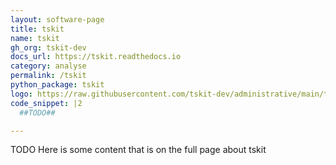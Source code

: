 ```yaml
---
layout: software-page
title: tskit
name: tskit
gh_org: tskit-dev
docs_url: https://tskit.readthedocs.io
category: analyse
permalink: /tskit
python_package: tskit
logo: https://raw.githubusercontent.com/tskit-dev/administrative/main/tskit_logo.svg
code_snippet: |2
  ##TODO##

---
```

TODO Here is some content that is on the full page about tskit